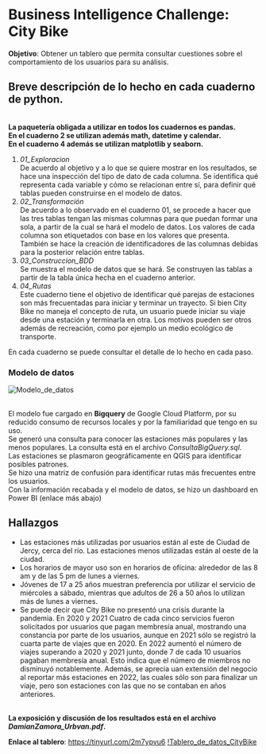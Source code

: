 # Business Intelligence Challenge: City Bike

**Objetivo**: Obtener un tablero que permita consultar cuestiones sobre el comportamiento de los usuarios para su análisis.

## Breve descripción de lo hecho en cada cuaderno de python. 
<br>**La paquetería obligada a utilizar en todos los cuadernos es pandas. 
<br>En el cuaderno 2 se utilizan además math, datetime y calendar. 
<br>En el cuaderno 4 además se utilizan matplotlib y seaborn.**

1. *01_Exploracion*
   <br> De acuerdo al objetivo y a lo que se quiere mostrar en los resultados, se hace una inspección del tipo de dato de cada columna. Se identifica qué representa cada variable y cómo se relacionan entre sí, para definir qué tablas pueden construirse en el modelo de datos.
2. *02_Transformación*
   <br> De acuerdo a lo observado en el cuaderno 01, se procede a hacer que las tres tablas tengan las mismas columnas para que puedan formar una sola, a partir de la cual se hará el modelo de datos. Los valores de cada columna son etiquetados con base en los valores que presenta. También se hace la creación de identificadores de las columnas debidas para la posterior relación entre tablas.
3. *03_Construccion_BDD*
   <br> Se muestra el modelo de datos que se hará. Se construyen las tablas a partir de la tabla única hecha en el cuaderno anterior. 
 4. *04_Rutas*
    <br> Este cuaderno tiene el objetivo de identificar qué parejas de estaciones son más frecuentadas para iniciar y terminar un trayecto. Si bien City Bike no maneja el concepto de ruta, un usuario puede iniciar su viaje desde una estación y terminarla en otra. Los motivos pueden ser otros además de recreación, como por ejemplo un medio ecológico de transporte.
   
En cada cuaderno se puede consultar el detalle de lo hecho en cada paso.

### Modelo de datos

![Modelo_de_datos](https://raw.githubusercontent.com/DamianZAR/Urbvan_citybike/main/code/images/Modelo_datos.jpg)

<br> El modelo fue cargado en **Bigquery** de Google Cloud Platform, por su reducido consumo de recursos locales y por la familiaridad que tengo en su uso.
<br> Se generó una consulta para conocer las estaciones más populares y las menos populares. La consulta está en el archivo *ConsultaBigQuery.sql*.
<br> Las estaciones se plasmaron geográficamente en QGIS para identificar posibles patrones.
<br> Se hizo una matriz de confusión para identificar rutas más frecuentes entre los usuarios.
<br> Con la información recabada y el modelo de datos, se hizo un dashboard en Power BI (enlace más abajo)

## Hallazgos
* Las estaciones más utilizadas por usuarios están al este de Ciudad de Jercy, cerca del río. Las estaciones menos utilizadas están al oeste de la ciudad. 
* Los horarios de mayor uso son en horarios de oficina: alrededor de las 8 am y de las 5 pm de lunes a viernes.
* Jóvenes de 17 a 25 años muestran preferencia por utilizar el servicio de miércoles a sábado, mientras que adultos de 26 a 50 años lo utilizan más de lunes a viernes.
* Se puede decir que City Bike no presentó una crisis durante la pandemia. En 2020 y 2021 Cuatro de cada cinco servicios fueron solicitados por usuarios que pagan membresía anual, mostrando una constancia por parte de los usuarios, aunque en 2021 sólo se registró la cuarta parte de viajes que en 2020. En 2022 aumentó el número de viajes superando a 2020 y 2021 junto, donde 7 de cada 10 usuarios pagaban membresía anual. Esto indica que el número de miembros no disminuyó notablemente. Además, se aprecia uan extensión del negocio al reportar más estaciones en 2022, las cuales sólo son para finalizar un viaje, pero son estaciones con las que no se contaban en años anteriores.

<br> **La exposición y discusión de los resultados está en el archivo *DamianZamora_Urbvan.pdf*.**

**Enlace al tablero**: https://tinyurl.com/2m7ypvu6 
[!Tablero_de_datos_CityBike](https://raw.githubusercontent.com/DamianZAR/Urbvan_citybike/main/code/images/Vista_Tablero.JPG)
